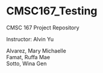 # CMSC167_Testing

CMSC 167 Project Repository

Instructor: Alvin Yu

Alvarez, Mary Michaelle <br/>
Famat, Ruffa Mae <br/>
Sotto, Wina Gen <br/>

